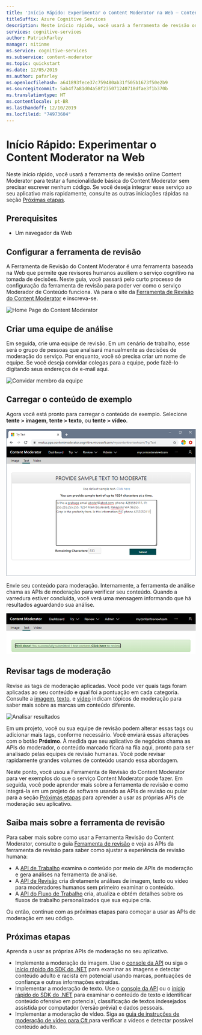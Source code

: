 ```yaml
---
title: 'Início Rápido: Experimentar o Content Moderator na Web – Content Moderator'
titleSuffix: Azure Cognitive Services
description: Neste início rápido, você usará a ferramenta de revisão online Content Moderator para testar a funcionalidade básica do Content Moderator sem precisar escrever nenhum código.
services: cognitive-services
author: PatrickFarley
manager: nitinme
ms.service: cognitive-services
ms.subservice: content-moderator
ms.topic: quickstart
ms.date: 12/05/2019
ms.author: pafarley
ms.openlocfilehash: a641893fece37c759480ab31f505b1673f50e2b9
ms.sourcegitcommit: 5ab4f7a81d04a58f235071240718dfae3f1b370b
ms.translationtype: HT
ms.contentlocale: pt-BR
ms.lasthandoff: 12/10/2019
ms.locfileid: "74973604"
---
```

# <a name="quickstart-try-content-moderator-on-the-web"></a>Início Rápido: Experimentar o Content Moderator na Web

Neste início rápido, você usará a ferramenta de revisão online Content Moderator para testar a funcionalidade básica do Content Moderator sem precisar escrever nenhum código. Se você deseja integrar esse serviço ao seu aplicativo mais rapidamente, consulte as outras iniciações rápidas na seção [Próximas etapas](#next-steps).

## <a name="prerequisites"></a>Prerequisites

- Um navegador da Web

## <a name="set-up-the-review-tool"></a>Configurar a ferramenta de revisão
A Ferramenta de Revisão do Content Moderator é uma ferramenta baseada na Web que permite que revisores humanos auxiliem o serviço cognitivo na tomada de decisões. Neste guia, você passará pelo curto processo de configuração da ferramenta de revisão para poder ver como o serviço Moderador de Conteúdo funciona. Vá para o site da [Ferramenta de Revisão do Content Moderator](https://contentmoderator.cognitive.microsoft.com/) e inscreva-se.

![Home Page do Content Moderator](images/homepage.PNG)

## <a name="create-a-review-team"></a>Criar uma equipe de análise

Em seguida, crie uma equipe de revisão. Em um cenário de trabalho, esse será o grupo de pessoas que analisará manualmente as decisões de moderação do serviço. Por enquanto, você só precisa criar um nome de equipe. Se você deseja convidar colegas para a equipe, pode fazê-lo digitando seus endereços de e-mail aqui.

![Convidar membro da equipe](images/QuickStart-2-small.png)

## <a name="upload-sample-content"></a>Carregar o conteúdo de exemplo

Agora você está pronto para carregar o conteúdo de exemplo. Selecione **tente > imagem**, **tente > texto**, ou **tente > vídeo**.

![Experimentar Imagem ou Moderação de Texto](images/tryimagesortext.png)

Envie seu conteúdo para moderação. Internamente, a ferramenta de análise chama as APIs de moderação para verificar seu conteúdo. Quando a varredura estiver concluída, você verá uma mensagem informando que há resultados aguardando sua análise.

![Moderar arquivos](images/submitted.png)

## <a name="review-moderation-tags"></a>Revisar tags de moderação

Revise as tags de moderação aplicadas. Você pode ver quais tags foram aplicadas ao seu conteúdo e qual foi a pontuação em cada categoria. Consulte a [imagem](image-moderation-api.md), [texto](text-moderation-api.md), e [vídeo](video-moderation-api.md) indicam tópicos de moderação para saber mais sobre as marcas um conteúdo diferente.

![Analisar resultados](images/reviewresults_text.png)

Em um projeto, você ou sua equipe de revisão podem alterar essas tags ou adicionar mais tags, conforme necessário. Você enviará essas alterações com o botão **Próximo**. À medida que seu aplicativo de negócios chama as APIs do moderador, o conteúdo marcado ficará na fila aqui, pronto para ser analisado pelas equipes de revisão humanas. Você pode revisar rapidamente grandes volumes de conteúdo usando essa abordagem.

Neste ponto, você usou a Ferramenta de Revisão do Content Moderator para ver exemplos do que o serviço Content Moderator pode fazer. Em seguida, você pode aprender mais sobre a ferramenta de revisão e como integrá-la em um projeto de software usando as APIs de revisão ou pular para a seção [Próximas etapas](#next-steps) para aprender a usar as próprias APIs de moderação seu aplicativo.

## <a name="learn-more-about-the-review-tool"></a>Saiba mais sobre a ferramenta de revisão

Para saber mais sobre como usar a Ferramenta Revisão do Content Moderator, consulte o guia [Ferramenta de revisão](Review-Tool-User-Guide/human-in-the-loop.md) e veja as APIs da ferramenta de revisão para saber como ajustar a experiência de revisão humana:
- A [API de Trabalho](try-review-api-job.md) examina o conteúdo por meio de APIs de moderação e gera análises na ferramenta de análise. 
- A [API de Revisão](try-review-api-review.md) cria diretamente análises de imagem, texto ou vídeo para moderadores humanos sem primeiro examinar o conteúdo. 
- A [API do Fluxo de Trabalho](try-review-api-workflow.md) cria, atualiza e obtém detalhes sobre os fluxos de trabalho personalizados que sua equipe cria.

Ou então, continue com as próximas etapas para começar a usar as APIs de moderação em seu código.

## <a name="next-steps"></a>Próximas etapas

Aprenda a usar as próprias APIs de moderação no seu aplicativo.
- Implemente a moderação de imagem. Use o [console da API](try-image-api.md) ou siga o [início rápido do SDK do .NET](dotnet-sdk-quickstart.md) para examinar as imagens e detectar conteúdo adulto e racista em potencial usando marcas, pontuações de confiança e outras informações extraídas.
- Implementar a moderação de texto. Use o [console da API](try-text-api.md) ou o [início rápido do SDK do .NET](dotnet-sdk-quickstart.md) para examinar o conteúdo de texto e identificar conteúdo ofensivo em potencial, classificação de textos indesejados assistida por computador (versão prévia) e dados pessoais.
- Implementar a moderação de vídeo. Siga as [guia de instruções de moderação de vídeo para C# ](video-moderation-api.md) para verificar a vídeos e detectar possível conteúdo adulto. 
